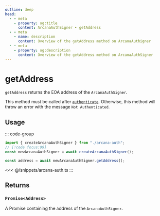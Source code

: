```yaml
---
outline: deep
head:
  - - meta
    - property: og:title
      content: ArcanaAuthSigner • getAddress
  - - meta
    - name: description
      content: Overview of the getAddress method on ArcanaAuthigner
  - - meta
    - property: og:description
      content: Overview of the getAddress method on ArcanaAuthSigner
---
```


# getAddress

`getAddress` returns the EOA address of the `ArcanaAuthSigner`.

This method must be called after [`authenticate`](/packages/aa-signers/arcana-auth/authenticate). Otherwise, this method will throw an error with the message `Not Authenticated`.

## Usage

::: code-group

```ts [example.ts]
import { createArcanaAuthSigner } from "./arcana-auth";
// [!code focus:99]
const newArcanaAuthSigner = await createArcanaAuthSigner();

const address = await newArcanaAuthSigner.getAddress();
```

<<< @/snippets/arcana-auth.ts
:::

## Returns

### `Promise<Address>`

A Promise containing the address of the `ArcanaAuthSigner`.
